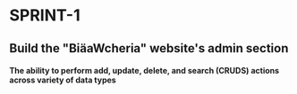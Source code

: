 # SPRINT-1
## Build the "BiäaWcheria" website's admin section
#### The ability to perform add, update, delete, and search (CRUDS) actions across variety of data types